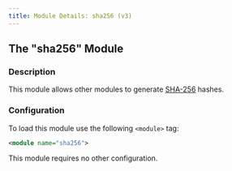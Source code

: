 ```yaml
---
title: Module Details: sha256 (v3)
---
```


## The "sha256" Module

### Description

This module allows other modules to generate [SHA-256](https://en.wikipedia.org/wiki/SHA-2) hashes.

### Configuration

To load this module use the following `<module>` tag:

```xml
<module name="sha256">
```

This module requires no other configuration.

